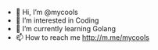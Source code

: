 - 👋 Hi, I’m @mycools
- 👀 I’m interested in Coding
- 🌱 I’m currently learning Golang
- 📫 How to reach me http://m.me/mycools

<!---
mycools/mycools is a ✨ special ✨ repository because its appears on your GitHub profile.
You can click the Preview link to take a look at your changes.
--->
